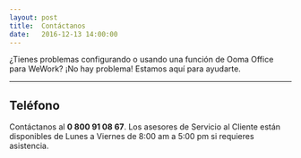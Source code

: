 ```yaml
---
layout: post
title:  Contáctanos
date:   2016-12-13 14:00:00
---
```


¿Tienes problemas configurando o usando una función de Ooma Office para WeWork? ¡No hay problema! Estamos aquí para ayudarte.

* * *

## Teléfono

Contáctanos al **0 800 91 08 67**. Los asesores de Servicio al Cliente están disponibles de Lunes a Viernes de 8:00 am a 5:00 pm si requieres asistencia.

